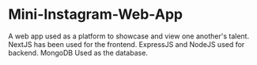 # Mini-Instagram-Web-App

A web app used as a platform to showcase and view one another's talent.
NextJS has been used for the frontend.
ExpressJS and NodeJS used for backend.
MongoDB Used as the database.
